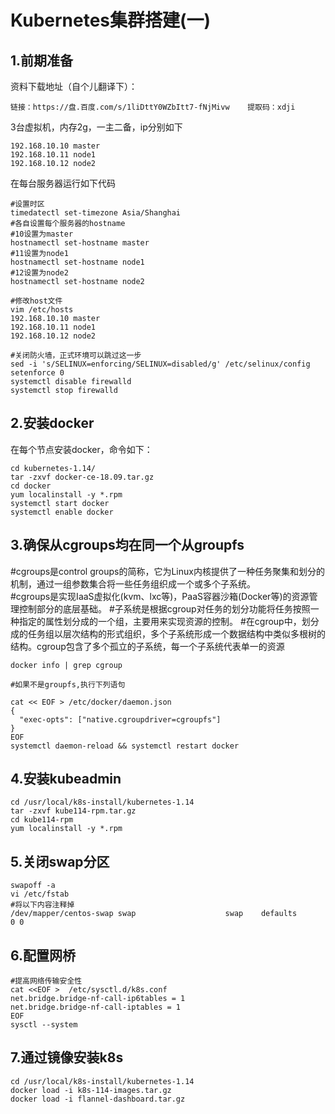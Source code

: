 # Kubernetes集群搭建(一)

## 1.前期准备

资料下载地址（自个儿翻译下）：

```
链接：https://盘.百度.com/s/1liDttY0WZbItt7-fNjMivw    提取码：xdji
```



3台虚拟机，内存2g，一主二备，ip分别如下

```
192.168.10.10 master
192.168.10.11 node1
192.168.10.12 node2
```



在每台服务器运行如下代码

```
#设置时区
timedatectl set-timezone Asia/Shanghai  
#各自设置每个服务器的hostname
#10设置为master
hostnamectl set-hostname master   
#11设置为node1
hostnamectl set-hostname node1
#12设置为node2
hostnamectl set-hostname node2

#修改host文件
vim /etc/hosts
192.168.10.10 master
192.168.10.11 node1
192.168.10.12 node2

#关闭防火墙，正式环境可以跳过这一步
sed -i 's/SELINUX=enforcing/SELINUX=disabled/g' /etc/selinux/config
setenforce 0
systemctl disable firewalld
systemctl stop firewalld
```



## 2.安装docker

在每个节点安装docker，命令如下：

```
cd kubernetes-1.14/
tar -zxvf docker-ce-18.09.tar.gz
cd docker 
yum localinstall -y *.rpm
systemctl start docker
systemctl enable docker
```



## 3.确保从cgroups均在同一个从groupfs

#cgroups是control groups的简称，它为Linux内核提供了一种任务聚集和划分的机制，通过一组参数集合将一些任务组织成一个或多个子系统。   
#cgroups是实现IaaS虚拟化(kvm、lxc等)，PaaS容器沙箱(Docker等)的资源管理控制部分的底层基础。
#子系统是根据cgroup对任务的划分功能将任务按照一种指定的属性划分成的一个组，主要用来实现资源的控制。
#在cgroup中，划分成的任务组以层次结构的形式组织，多个子系统形成一个数据结构中类似多根树的结构。cgroup包含了多个孤立的子系统，每一个子系统代表单一的资源

```
docker info | grep cgroup 

#如果不是groupfs,执行下列语句

cat << EOF > /etc/docker/daemon.json
{
  "exec-opts": ["native.cgroupdriver=cgroupfs"]
}
EOF
systemctl daemon-reload && systemctl restart docker
```



## 4.安装kubeadmin

```
cd /usr/local/k8s-install/kubernetes-1.14
tar -zxvf kube114-rpm.tar.gz
cd kube114-rpm
yum localinstall -y *.rpm
```



## 5.关闭swap分区

```
swapoff -a
vi /etc/fstab
#将以下内容注释掉
/dev/mapper/centos-swap swap                    swap    defaults        0 0
```



## 6.配置网桥

```
#提高网络传输安全性
cat <<EOF >  /etc/sysctl.d/k8s.conf
net.bridge.bridge-nf-call-ip6tables = 1
net.bridge.bridge-nf-call-iptables = 1
EOF
sysctl --system
```



## 7.通过镜像安装k8s

```
cd /usr/local/k8s-install/kubernetes-1.14
docker load -i k8s-114-images.tar.gz
docker load -i flannel-dashboard.tar.gz
```

